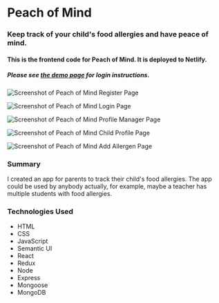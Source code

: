 # Peach of Mind
### Keep track of your child's food allergies and have peace of mind.

#### This is the frontend code for Peach of Mind. It is deployed to Netlify.

##### Please see [the demo page](https://peachofmind.netlify.com/demo) for login instructions.

![Screenshot of Peach of Mind Register Page](http://bprdev.io/img/pom/ss/register-width1200.png "Peach of Mind Register Page")

![Screenshot of Peach of Mind Login Page](http://bprdev.io/img/pom/ss/login-width1200.png "Peach of Mind Login Page")

![Screenshot of Peach of Mind Profile Manager Page](http://bprdev.io/img/pom/ss/profileManager-width1200.png "Peach of Mind Profile Manager Page")

![Screenshot of Peach of Mind Child Profile Page](http://bprdev.io/img/pom/ss/profileWithAllergies-width1200.png "Peach of Mind Child Profile Page")

![Screenshot of Peach of Mind Add Allergen Page](http://bprdev.io/img/pom/ss/addAllergen-width1200.png "Peach of Mind Add Allergen Page")

### Summary
I created an app for parents to track their child's food allergies. The app could be used by anybody actually, for example, maybe a teacher has multiple students with food allergies.

### Technologies Used
- HTML
- CSS
- JavaScript
- Semantic UI
- React
- Redux
- Node
- Express
- Mongoose
- MongoDB